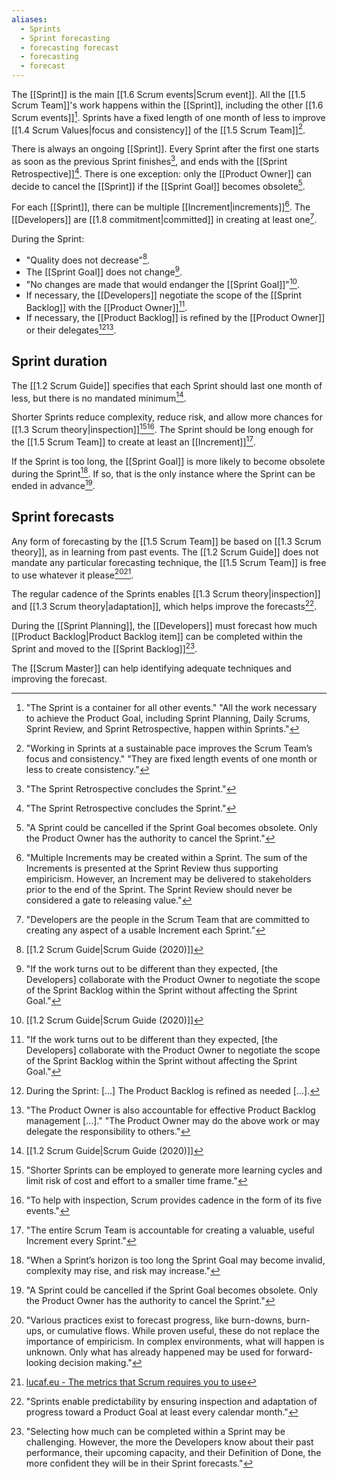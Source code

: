 ```yaml
---
aliases:
  - Sprints
  - Sprint forecasting
  - forecasting forecast
  - forecasting
  - forecast
---
```

The [[Sprint]] is the main [[1.6 Scrum events|Scrum event]]. All the [[1.5 Scrum Team]]'s work happens within the [[Sprint]], including the other [[1.6 Scrum events]][^all-work-sprint]. Sprints have a fixed length of one month of less to improve [[1.4 Scrum Values|focus and consistency]] of the [[1.5 Scrum Team]][^sprint-focus-consistency].

[^all-work-sprint]: "The Sprint is a container for all other events." "All the work necessary to achieve the Product Goal, including Sprint Planning, Daily Scrums, Sprint Review, and Sprint Retrospective, happen within Sprints."[^scrum-guide-2020]
[^sprint-focus-consistency]:"Working in Sprints at a sustainable pace improves the Scrum Team’s focus and consistency." "They are fixed length events of one month or less to create consistency."[^scrum-guide-2020]

There is always an ongoing [[Sprint]]. Every Sprint after the first one starts as soon as the previous Sprint finishes[^sprint-end], and ends with the [[Sprint Retrospective]][^sprint-end]. There is one exception: only the [[Product Owner]] can decide to cancel the [[Sprint]] if the [[Sprint Goal]] becomes obsolete[^sprint-cancelled].

[^sprint-start]: "A new Sprint starts immediately after the conclusion of the previous Sprint."[^scrum-guide-2020]
[^sprint-end]: "The Sprint Retrospective concludes the Sprint."[^scrum-guide-2020]
[^sprint-cancelled]: "A Sprint could be cancelled if the Sprint Goal becomes obsolete. Only the Product Owner has the authority to cancel the Sprint."[^scrum-guide-2020]

For each [[Sprint]], there can be multiple [[Increment|increments]][^multiple-increments]. The [[Developers]] are [[1.8 commitment|committed]] in creating at least one[^developers-definition].

[^multiple-increments]: "Multiple Increments may be created within a Sprint. The sum of the Increments is presented at the Sprint Review thus supporting empiricism. However, an Increment may be delivered to stakeholders prior to the end of the Sprint. The Sprint Review should never be considered a gate to releasing value."[^scrum-guide-2020]
[^developers-definition]: "Developers are the people in the Scrum Team that are committed to creating any aspect of a usable Increment each Sprint."[^scrum-guide-2020]

During the Sprint:
- "Quality does not decrease"[^scrum-guide-2020].
- The [[Sprint Goal]] does not change[^po-devs-changes].
- "No changes are made that would endanger the [[Sprint Goal]]"[^scrum-guide-2020].
- If necessary, the [[Developers]] negotiate the scope of the [[Sprint Backlog]] with the [[Product Owner]][^po-devs-changes].
- If necessary, the [[Product Backlog]] is refined by the [[Product Owner]] or their delegates[^refinement-as-needed][^po-accountable-refinement].

[^po-devs-changes]: "If the work turns out to be different than they expected, \[the Developers\] collaborate with the Product Owner to negotiate the scope of the Sprint Backlog within the Sprint without affecting the Sprint Goal."[^scrum-guide-2020]
[^refinement-as-needed]: During the Sprint: \[...\] The Product Backlog is refined as needed \[...\].
[^po-accountable-refinement]: "The Product Owner is also accountable for effective Product Backlog management \[...\]." "The Product Owner may do the above work or may delegate the responsibility to others."[^scrum-guide-2020]
## Sprint duration

The [[1.2 Scrum Guide]] specifies that each Sprint should last one month of less, but there is no mandated minimum[^scrum-guide-2020].

Shorter Sprints reduce complexity, reduce risk, and allow more chances for [[1.3 Scrum theory|inspection]][^shorter-sprints][^help-inspection]. The Sprint should be long enough for the [[1.5 Scrum Team]] to create at least an [[Increment]][^increment-sprint-accountability].

[^help-inspection]:"To help with inspection, Scrum provides cadence in the form of its five events."[^scrum-guide-2020]
[^shorter-sprints]:"Shorter Sprints can be employed to generate more learning cycles and limit risk of cost and effort to a smaller time frame."
[^increment-sprint-accountability]: "The entire Scrum Team is accountable for creating a valuable, useful Increment every Sprint."[^scrum-guide-2020]

If the Sprint is too long, the [[Sprint Goal]] is more likely to become obsolete during the Sprint[^sprint-too-long]. If so, that is the only instance where the Sprint can be ended in advance[^sprint-cancelled].

[^sprint-too-long]:"When a Sprint’s horizon is too long the Sprint Goal may become invalid, complexity may rise, and risk may increase."[^scrum-guide-2020]

[^scrum-guide-2020]: [[1.2 Scrum Guide|Scrum Guide (2020)]]

## Sprint forecasts

Any form of forecasting by the [[1.5 Scrum Team]] be based on [[1.3 Scrum theory]], as in learning from past events. The [[1.2 Scrum Guide]] does not mandate any particular forecasting technique, the [[1.5 Scrum Team]] is free to use whatever it please[^forecast-empiricism][^lucafeu-metrics].

[^forecast-empiricism]: "Various practices exist to forecast progress, like burn-downs, burn-ups, or cumulative flows. While proven useful, these do not replace the importance of empiricism. In complex environments, what will happen is unknown. Only what has already happened may be used for forward-looking decision making."[^scrum-guide-2020]
[^lucafeu-metrics]: [lucaf.eu - The metrics that Scrum requires you to use](https://lucaf.eu/2025/02/22/scrum-metrics.html)

The regular cadence of the Sprints enables [[1.3 Scrum theory|inspection]] and [[1.3 Scrum theory|adaptation]], which helps improve the forecasts[^sprints-enable-predictability].

[^sprints-enable-predictability]: "Sprints enable predictability by ensuring inspection and adaptation of progress toward a Product Goal at least every calendar month."[^scrum-guide-2020]

During the [[Sprint Planning]], the [[Developers]] must forecast how much [[Product Backlog|Product Backlog item]] can be completed within the Sprint and moved to the [[Sprint Backlog]][^step-two-forecast].

[^step-two-forecast]: "Selecting how much can be completed within a Sprint may be challenging. However, the more the Developers know about their past performance, their upcoming capacity, and their Definition of Done, the more confident they will be in their Sprint forecasts."[^scrum-guide-2020]

The [[Scrum Master]] can help identifying adequate techniques and improving the forecast.
